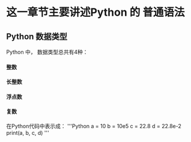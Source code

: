 # 这一章节主要讲述Python 的 普通语法


## Python 数据类型
Python 中， 数据类型总共有4种：
#### 整数
#### 长整数
#### 浮点数
#### 复数

在Python代码中表示成：
'''Python
a = 10
b = 10e5
c = 22.8
d = 22.8e-2
print(a, b, c, d)
'''
